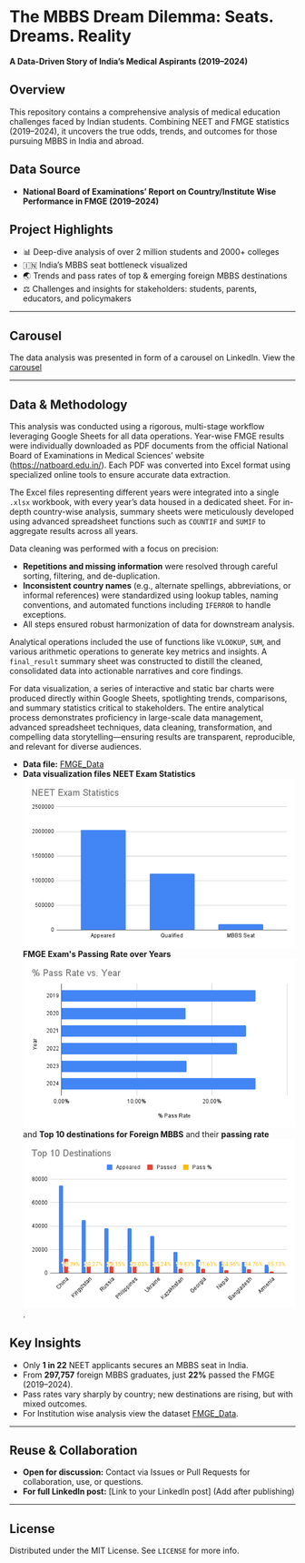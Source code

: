 # The MBBS Dream Dilemma: Seats. Dreams. Reality

**A Data-Driven Story of India’s Medical Aspirants (2019–2024)**

## Overview

This repository contains a comprehensive analysis of medical education challenges faced by Indian students. Combining NEET and FMGE statistics (2019–2024), it uncovers the true odds, trends, and outcomes for those pursuing MBBS in India and abroad.

## Data Source

- **National Board of Examinations’ Report on Country/Institute Wise Performance in FMGE (2019–2024)**

## Project Highlights

- 📊 Deep-dive analysis of over 2 million students and 2000+ colleges
- 🇮🇳 India’s MBBS seat bottleneck visualized
- 🌏 Trends and pass rates of top & emerging foreign MBBS destinations
- ⚖️ Challenges and insights for stakeholders: students, parents, educators, and policymakers

---

## Carousel
The data analysis was presented in form of a carousel on LinkedIn. View the [carousel](linkedin-carousel.pdf)

---


## Data & Methodology


This analysis was conducted using a rigorous, multi-stage workflow leveraging Google Sheets for all data operations. Year-wise FMGE results were individually downloaded as PDF documents from the official National Board of Examinations in Medical Sciences’ website (https://natboard.edu.in/). Each PDF was converted into Excel format using specialized online tools to ensure accurate data extraction.

The Excel files representing different years were integrated into a single `.xlsx` workbook, with every year’s data housed in a dedicated sheet. For in-depth country-wise analysis, summary sheets were meticulously developed using advanced spreadsheet functions such as `COUNTIF` and `SUMIF` to aggregate results across all years.

Data cleaning was performed with a focus on precision:
- **Repetitions and missing information** were resolved through careful sorting, filtering, and de-duplication.
- **Inconsistent country names** (e.g., alternate spellings, abbreviations, or informal references) were standardized using lookup tables, naming conventions, and automated functions including `IFERROR` to handle exceptions.
- All steps ensured robust harmonization of data for downstream analysis.

Analytical operations included the use of functions like `VLOOKUP`, `SUM`, and various arithmetic operations to generate key metrics and insights. A `final_result` summary sheet was constructed to distill the cleaned, consolidated data into actionable narratives and core findings.

For data visualization, a series of interactive and static bar charts were produced directly within Google Sheets, spotlighting trends, comparisons, and summary statistics critical to stakeholders. The entire analytical process demonstrates proficiency in large-scale data management, advanced spreadsheet techniques, data cleaning, transformation, and compelling data storytelling—ensuring results are transparent, reproducible, and relevant for diverse audiences.

- **Data file:** [FMGE_Data](FMGE_Data_Analysis.xlsx)
- **Data visualization files**
  **NEET Exam Statistics**
  ![NEET Exam Statistics](NEET-statistics.png)
  **FMGE Exam's Passing Rate over Years**
  ![FMGE Exam's Passing Rate over Years](pass-rate.png)
  and **Top 10 destinations for Foreign MBBS** and their **passing rate**
  ![passing rate](top-Destinations.png).


## Key Insights

- Only **1 in 22** NEET applicants secures an MBBS seat in India.
- From **297,757** foreign MBBS graduates, just **22%** passed the FMGE (2019–2024).
- Pass rates vary sharply by country; new destinations are rising, but with mixed outcomes.
- For Institution wise analysis view the dataset [FMGE_Data](FMGE_Data_Analysis.xlsx).

---

## Reuse & Collaboration

- **Open for discussion:** Contact via Issues or Pull Requests for collaboration, use, or questions.
- **For full LinkedIn post:** [Link to your LinkedIn post] (Add after publishing)

---

## License

Distributed under the MIT License. See `LICENSE` for more info.

